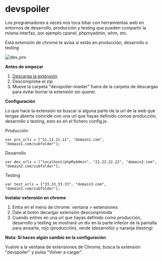 # devspoiler
Los programadores a veces nos toca lidiar con herramientas web en entornos de desarrollo, producción y testing que pueden compartir la misma interfaz, por ejemplo cpanel, phpmyadmin, whm, etc.

Esta extensión de chrome te avisa si estás en producción, desarrollo o testing

![dev_pro](http://i.imgur.com/MjflOnh.png "dev_pro")


**Antes de empezar**

1. [Descarga la extensión](https://github.com/miquelcamps/devspoiler/archive/master.zip)
2. Descomprime el zip
3. Mueve la carpeta "devspoiler-master" fuera de la carpeta de descargas para evitar borrar la extensión sin querer.

**Configuración**

Lo que hace la extensión es buscar si alguna parte de la url de la web que tengas abierta coincide con una url que hayas definido comoe producción, desarrollo o testing, esto es en el fichero config.js:

Producción
```
var pro_urls = ["11.11.11.11", "domain1.com", "domain1.com/subfolder"];
```

Desarrollo
```
var dev_urls = ["localhost/phpMyAdmin", "22.22.22.22", "domain2.com", "domain2.com/subfolder"];
```

Testing
```
var test_urls = ["33.33.33.33", "domain3.com", "domain3.com/subfolder"];
```

**Instalar extensión en chrome**

1. Entra en el menú de chrome: ventana > extensiones
2. Dale al botón decargar extensión descomprimida
3. Cuando entres en una url que hayas definido como producción, desarrollo y testing se mostrará un div en la parte inferior de la pantalla para avisarte, rojo (producción), verde (desarrollo) y naranja (testing)

**Nota: Si haces algún cambio en la configuración**

Vuelve a la ventana de extensiones de Chrome, busca la extensión "devspoiler" y pulsa "Volver a cargar".
